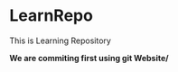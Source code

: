 # LearnRepo
This is Learning Repository

<strong>We are commiting first using git Website/</strong>
